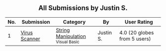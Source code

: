 ﻿<div align="center">

## All Submissions by Justin S\.

</div>

No.  | Submission | Category | By   | User Rating
---- | ---------- | -------- | ---- | -----------
1 | [Virus Scanner<br />](https://github.com/Planet-Source-Code/justin-s-virus-scanner__1-2130) | [String Manipulation<br /><sup>Visual Basic</sup>](../ByCategory/string-manipulation__1-5.md) | Justin S\. | 4.0 (20 globes from 5 users)
